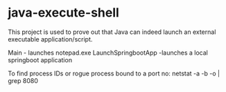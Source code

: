 # java-execute-shell
This project is used to prove out that Java can indeed launch an external executable application/script.

Main - launches notepad.exe 
LaunchSpringbootApp -launches a local springboot application

To find process IDs or rogue process bound to a port no:
netstat -a -b -o | grep 8080
